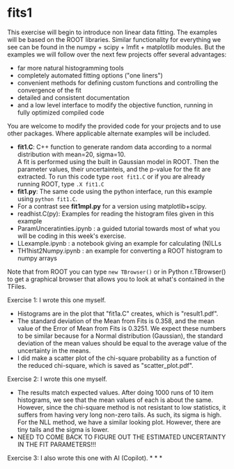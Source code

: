 # fits1

This exercise will begin to introduce non linear data fitting.  The examples will be based on the ROOT libraries.  Similar functionality for everything we see can be found in the numpy + scipy + lmfit + matplotlib modules. But the examples we will follow over the next few projects offer several advantages:
* far more natural histogramming tools
* completely automated fitting options ("one liners")
* convenient methods for defining custom functions and controlling the convergence of the fit
* detailed and consistent documentation
* and a low level interface to modify the objective function, running in fully optimized compiled code

You are welcome to modify the provided code for your projects and to use other packages.  Where applicable alternate examples will be included. 

* **fit1.C**: C++ function to generate random data according to a normal distribution with mean=20, sigma=10. <br> A fit is performed using the built in Gaussian model in ROOT.  Then the parameter values, their uncertainteis, and the p-value for the fit are extracted.  To run this code type ```root fit1.C``` or if you are already running ROOT, type ```.X fit1.C```  
* **fit1.py**: The same code using the python interface, run this example using ```python fit1.C```.
* For a contrast see **fit1mpl.py** for a version using matplotlib+scipy.  
* readhist.C(py):  Examples for reading the histogram files given in this example 
* ParamUnceratinties.ipynb : a guided tutorial towards most of what you will be coding in this week's exercise.
* LLexample.ipynb : a notebook giving an example for calculating (N)LLs
* TH1hist2Numpy.ipynb : an example for converting a ROOT histogram to numpy arrays

Note that from ROOT you can type ```new TBrowser()``` or in Python r.TBrowser() to get a graphical browser that allows you to look at what's contained in the TFiles.

Exercise 1: I wrote this one myself.
* Histograms are in the plot that "fit1a.C" creates, which is "result1.pdf".
* The standard deviation of the Mean from Fits is 0.358, and the mean value of the Error of Mean from Fits is 0.3251. We expect these numbers to be similar because for a Normal distribution (Gaussian), the standard deviation of the mean values should be equal to the average value of the uncertainty in the means.
* I did make a scatter plot of the chi-square probability as a function of the reduced chi-square, which is saved as "scatter_plot.pdf".

Exercise 2: I wrote this one myself.
* The results match expected values. After doing 1000 runs of 10 item histograms, we see that the mean values of each is about the same. However, since the chi-square method is not resistant to low statistics, it suffers from having very long non-zero tails. As such, its sigma is high. For the NLL method, we have a similar looking plot. However, there are tiny tails and the sigma is lower.
* NEED TO COME BACK TO FIGURE OUT THE ESTIMATED UNCERTAINTY IN THE FIT PARAMETERS!!!

Exercise 3: I also wrote this one with AI (Copilot).
*
*
*